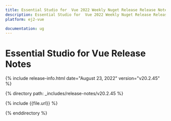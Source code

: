 ```yaml
---
title: Essential Studio for  Vue 2022 Weekly Nuget Release Release Notes  
description: Essential Studio for  Vue 2022 Weekly Nuget Release Release Notes  
platform: ej2-vue

documentation: ug
---
```


# Essential Studio for  Vue   Release Notes  

{% include release-info.html date="August 23, 2022"  version="v20.2.45" %} 

{% directory path: _includes/release-notes/v20.2.45 %}

{% include {{file.url}} %}

{% enddirectory %}
